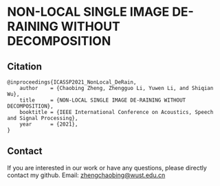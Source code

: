 # NON-LOCAL SINGLE IMAGE DE-RAINING WITHOUT DECOMPOSITION



## Citation
```
@inproceedings{ICASSP2021_NonLocal_DeRain,
	author    = {Chaobing Zheng, Zhengguo Li, Yuwen Li, and Shiqian Wu},
	title     = {NON-LOCAL SINGLE IMAGE DE-RAINING WITHOUT DECOMPOSITION},
	booktitle = {IEEE International Conference on Acoustics, Speech and Signal Processing},
	year      = {2021},
}
```

## Contact

If you are interested in our work or have any questions, please directly contact my github.
Email: zhengchaobing@wust.edu.cn
